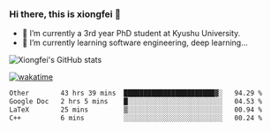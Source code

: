 ### Hi there, this is xiongfei 👋


- 🔭 I’m currently a 3rd year PhD student at Kyushu University.
- 🌱 I’m currently learning software engineering, deep learning...

<!--
**X1on9f31/X1on9f31** is a ✨ _special_ ✨ repository because its `README.md` (this file) appears on your GitHub profile.
Here are some ideas to get you started:
-->

![Xiongfei's GitHub stats](https://github-readme-stats.vercel.app/api?username=X1on9f31)


[![wakatime](https://wakatime.com/badge/user/9e8d5516-d162-43e7-9563-87295d455a71.svg)](https://wakatime.com/@9e8d5516-d162-43e7-9563-87295d455a71)

<!--START_SECTION:waka-->

```txt
Other        43 hrs 39 mins  ███████████████████████▓░   94.29 %
Google Doc   2 hrs 5 mins    █░░░░░░░░░░░░░░░░░░░░░░░░   04.53 %
LaTeX        25 mins         ▒░░░░░░░░░░░░░░░░░░░░░░░░   00.94 %
C++          6 mins          ░░░░░░░░░░░░░░░░░░░░░░░░░   00.24 %
```

<!--END_SECTION:waka-->

